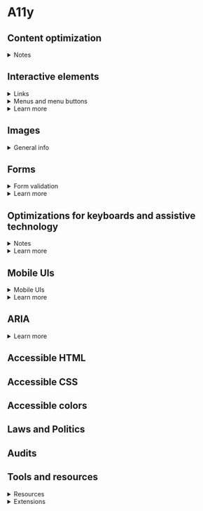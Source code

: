 # A11y

## Content optimization
<details>
<summary>Notes</summary>

- use the full name and (abbreviation) in brackets on first occurrence, if the abbreviation is less known

</details>

## Interactive elements
<details>
<summary>Links</summary>

- add good text to links (not just "click here" or "show more")
- `a[aria-disabled="true"]` not good to disable a link, but sometimes needed (hint to use a CSS selector)

</details>

<details>
<summary>Menus and menu buttons</summary>

- What is a menu?
- What is a navigation system?
- What are ARIA menus actually for?
- What is the difference between top-level menu button and nav top-level link?
- On what state does menu open?
- What are the problems with with dropdowns for touch screens?
- When and why to use content pages?
- What is the most popular navigation button example (on web)?
- Why do we use both `hidden` and `[hidden] {display: none;}`?
- What are WAI ARIA roles for true menus and why don't we use it on lists of links?
- What are true menus?
- How to create a true menu with ARIA?
- Why should we use JS solution instead of non-JS solution?
- What should be added for a proper keyboard navigation for true menus?

</details>

<details>
<summary>Learn more</summary>

- [x] [Menus & Menu Buttons](https://inclusive-components.design/menus-menu-buttons/?source=post_page---------------------------)

</details>

## Images
<details>
<summary>General info</summary>

- add alt to image with important information

</details>

## Forms
<details>
<summary>Form validation</summary>

- `output.value = ''` accessible in JS for `<output>`

</details>

<details>
<summary>Learn more</summary>

- [x] [Happier HTML5 Form Validation](https://daverupert.com/2017/11/happier-html5-forms/)

</details>

## Optimizations for keyboards and assistive technology

<details>
<summary>Notes</summary>

- skip links
- shortcut menus
- user education
- modal focusing
- navigation menus
- logical focus after some user events

</details>

<details>
<summary>Learn more</summary>

- [x] [UX Optimizations For Keyboard-Only And Assistive Technology Users](https://www.smashingmagazine.com/2019/06/ux-optimizations-keyboard-only-assistive-technology-users/)

</details>

## Mobile UIs
<details>
<summary>Mobile UIs</summary>

- place interactive elements where easily accessible
- `inputmode="numeric"` for special keyboard even if `type="text"`

</details>

<details>
<summary>Learn more</summary>

- [x] [Tips for making interactive elements accessible on mobile devices](https://bitsofco.de/tips-for-making-interactive-elements-accessible-on-mobile-devices/)

</details>

## ARIA
<details>
<summary>Learn more</summary>

- [x] [Spec: ARIA](https://www.w3.org/TR/wai-aria-1.1/)

</details>

## Accessible HTML

## Accessible CSS

## Accessible colors

## Laws and Politics

## Audits

## Tools and resources
<details>
<summary>Resources</summary>

- [ ] [A list of tools and resources](https://a11yresources.webflow.io/)

</details>

<details>
<summary>Extensions</summary>

- [ ] [Accessibility Insights](https://accessibilityinsights.io/)

</details>